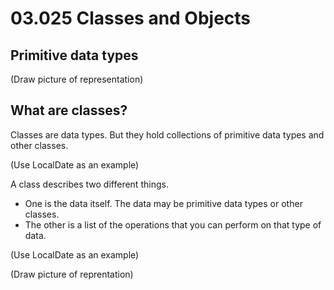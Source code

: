 # 03.025 Classes and Objects

## Primitive data types

(Draw picture of representation)

## What are classes?

Classes are data types.  But they hold collections of primitive data types and other classes.

(Use LocalDate as an example)

A class describes two different things.  

* One is the data itself. The data may be primitive data types or other classes. 
* The other is a list of the operations that you can perform on that type of data.

(Use LocalDate as an example)

(Draw picture of reprentation)